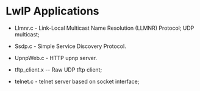 # LwIP Applications

- Llmnr.c - Link-Local Multicast Name Resolution (LLMNR) Protocol; UDP multicast;

- Ssdp.c - Simple Service Discovery Protocol.

- UpnpWeb.c - HTTP upnp server.

- tftp_client.x -- Raw UDP tftp client;

- telnet.c - telnet server based on socket interface;


